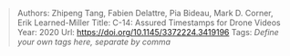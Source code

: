 > Authors: Zhipeng Tang, Fabien Delattre, Pia Bideau, Mark D. Corner, Erik Learned-Miller
> Title: C-14: Assured Timestamps for Drone Videos
> Year: 2020
> Url: https://doi.org/10.1145/3372224.3419196
> Tags: *Define your own tags here, separate by comma*